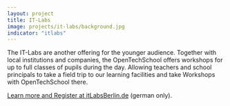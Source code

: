 ```yaml
---
layout: project
title: IT-Labs
image: projects/it-labs/background.jpg
indicator: "itlabs"
---
```


The IT-Labs are another offering for the younger audience. Together with local institutions and companies, the OpenTechSchool offers workshops for up to full classes of pupils during the day. Allowing teachers and school principals to take a field trip to our learning facilities and take Workshops with OpenTechSchool there.

<a href="http://www.itlabsberlin.de/" target="_blank" class="ots_action">Learn more and Register at itLabsBerlin.de</a> (german only).
